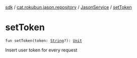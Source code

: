 [sdk](../../index.md) / [cat.rokubun.jason.repository](../index.md) / [JasonService](index.md) / [setToken](./set-token.md)

# setToken

`fun setToken(token: `[`String`](https://kotlinlang.org/api/latest/jvm/stdlib/kotlin/-string/index.html)`?): `[`Unit`](https://kotlinlang.org/api/latest/jvm/stdlib/kotlin/-unit/index.html)

Insert user token for every request

